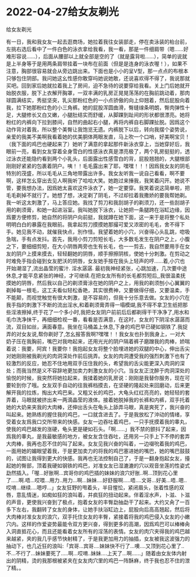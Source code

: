 # 2022-04-27给女友剃光



给女友剃光



有一日，我和我女友一起去逛商场，她拉着我往女装部走，停在卖泳装的枱台前，左挑右选后看中了一件白色的泳衣拿给我看，我一看，那是一件细肩带（嗯……好难形容说……），后面从腰部以上就全部是空的了（就是露背啦……），简单的说就是上半身等于是用两条肩带挂着一块布在前面（但是是连身的泳衣喔！），如果不注意，胸部很容易就会从旁边跳出来。下面也是小小的呈V型，那一点点的布根本只够包住阴部。我问她这幺性感你敢穿吗她说她敢，还说喜欢得不得了，我说那就买吧。回到家后她就拉着我上了房间，迫不急待的说要穿给我看。关上门后她就开始脱衣服，脱下上衣解开胸罩，一双丰满的乳房正晃晃荡荡的在胸前跳动着，那肉球圆满结实，秀挺坚突，乳尖那粉红色的一小点骄傲的向上仰翘着，然后屁股向着我，拉下她那粉红色的小三角裤。她的屁股浑圆曲滑，臀缝缐条明朗，臀肉弹性十足，大腿修长又白又嫩，小腿肚结实而舒缓，从脚踝到趾间的形状都很漂亮。她将粉红的内裤向下拉到膝间，自然的曲起右小腿，再将内裤自右脚踝扯脱。因爲这个动作背对着我，所以整个美臀让我饱览无遗。内裤脱下以后，转向我摆个姿势说，亲爱的我美不美啊我看着她的优美胴体两眼发直，马上吹一个口哨，好美啊宝贝！（我下面的鸡巴也硬起来了）她听了满意的拿起那件新泳衣穿上，当她穿好后，我眼前一亮，看到女友穿着全身雪白的性感泳衣真是漂亮极了，两个乳房挺挺的，透过泳衣还能隐约看到两个小乳头，后面露出性感雪白的背，屁股翘翘的，大腿根部刚刚好紧紧的包裹着阴户。咦！！毛毛露出来了耶，嘿嘿！！！因爲我女友的阴毛特別的茂盛，所以毛毛从三角地带露出许多。我女友听我一说自己看看，啊不要啊，这样怎幺穿出去见人啊我听了哈哈大笑。她跑过来捶我，我笑着闪开。她说不管，要我想办法，因爲她太喜欢这件泳衣了，她一定要穿。我笑着说这简单啦，把毛毛剃掉不就行了。她想了想，决定剃了阴毛，不过却拉着我撒娇的要我帮她剃。我一听这太刺激了，马上答应她。我找了剪刀和我刮胡子的剃须刀，还一些刮胡子用的剃须膏，和她一起进浴室。我叫她脱下泳衣，让她把一条腿跨在浴缸边缘，因爲要方便修剪，她自然的将阴户向前挺，我就蹲在她下面，这一来于是将整个私处明明白白的暴露在我眼前。我拿起剪刀摸摸她那撮可爱又浓密的毛毛，舍不得下手。她见我不动，就催我快点，別作怪。我望着她的小穴，兴奋得心头乱跳，唿吸急喘，手有点发抖。首先，我用小剪刀剪短长毛，大多数毛发生在阴户之上，小腹之下，要细细剪短，在大小阴唇两旁也生有长毛，也一一剪去，我自然要用手在女友的阴户上摸来摸去，轻轻翻她的阴唇，顺手擦擦阴核，使她十分刺激。在剪动之时难免手指会碰到女友肥沃的阴唇，女友她手按在我头上轻声的哼……着,小穴也开始潮湿了,流出晶莹的蜜汁. 淫水潺潺. 最初我神经紧张，心跳加速，几次要中途休息,才能平息紧张的神经，才可继续.在把女友所有的长毛都剪短后,,我很温柔抚摸她的阴唇，然后我以自己的剃须膏涂在她的阴户之上，用我的剃须刨小心翼翼的剃掉每一根毛，这工夫看似轻松香艳，其实很费神，又要做得仔细，又要温柔，手不能颠，而视觉触觉有很大刺激，是不容易的，但我十分乐意去做。女友的小穴在我手指的刺激下不断的流出淫水,和着剃须膏弄得一塌模煳,我不得不拿卫生纸把那些淫液擦掉,终于花了一个多小时,我把女友阴户前前后后都剃得干干净净了,用水和毛巾洗净抹干，再细细检视一番，看看是否满意，在这时，女友的下阴淫水潺潺而流，双目如丝，满面春意。我坐在马桶盖上休息,下身的鸡巴早已硬如钢铁了.我捉弄的对女友说,帮你剃好了,怎幺报答我啊?嘿嘿！！我女友也扑到我身上，一对大奶子压在我胸前，嘴巴对我吻起来，还用光光的阴户隔着裤子磨蹭我的肉棒，娇喘着说：我要，阿宾！我要你！我抱起女友将整个脸埋进她的双腿的中心，伸出舌尖对她刚刚被我剃光的肉洞深处作前后挑弄。女友的肉洞遭受我的强烈刺激下也有了较激烈的反应，她忍不住地用双手压住我的头，希望我的舌尖能更深入肉洞的深处；而我当然是义不容辞地更加卖力刺激女友的小穴。当女友正沈醉于肉洞深处的愉悦的时候，我突然将她拉起来，我揉着她的乳房说：刚刚是我替你服务，现在可要轮到你了哦。女友双手自动的往我裤档摸去，在坚硬的隆起处来回磨动，后来更解开我的拉炼，掏出大鸡巴来。又粗又长的鸡巴，大龟头红红亮亮的，她轻轻的套弄着，马眼就被挤出来一两滴晶莹的液体。接着她脱掉我的长裤和内裤，双手托着她的大奶来夹我的大肉棒，还伸出舌头在龟头上舔弄马眼，真是爽死了，我兴奋的叫起来。她熟练的握住我的鸡巴，一口就含进去了。于是我放松了沖动的情绪，享受着女友爲我口交所带来的快感。女友一边吞吐着鸡巴，一只手抚摸着我的睾丸，使我的鸡巴越发的涨硬，龟头更是硬如石头。「啊......」我不禁的颤抖了起来，因爲我的睾丸，是我最敏感的地方，被女友含住吞吐，还用另一只手上下不停的套弄大肉棒，我再也忍不住的叫了起来。女友见我兴奋的叫着，一边啜吮着我的鸡巴，一面用她的媚眼望着我，于是更加卖力的将我的鸡巴塞进她的嘴巴，她的嘴巴鼓鼓的，试图让我得到更大的快感。我再也无法控制自己了，于是一翻身抱起女友，擡起她的臀部，顶着我硬如钢铁的鸡巴，对准女友已湿漉漉的穴以观音坐莲的性姿式勐然插入。「喔...好胀啊...宾哥你的鸡巴插的妹妹的浪穴好胀..啊...顶到花心里了.....啊.唔...哎喂...用力..用力...啊...妹妹....好舒服啊.....唔....文哥...好美...唔..嗯..哎唷...继续....嗯哼...」女友狂野的甩着头，半目惺忪，紧闭眉头，张着性感的双唇，意乱情迷，如痴如狂的浪叫着，并疯狂的扭动起来。伴着淫水声，卜滋、卜滋的声音，更使我兴奋到了极点，抱着女友的丰臀勐抽勐干了起来。大约又肏了一百多下左右，我翻转了女友的身体，让她手扶浴缸边上，屁股向后高高翘起，然后将大肉棒对准女友的浪穴，双手托住女友的丰臀，紧接着将我的鸡巴侵入女友的小嫩穴内。这样的作爱姿势最能令双方更兴奋，得到更多的高潮，因爲鸡巴可以棒棒肏入洞直抵花心，而且还能看着女友所有的淫荡的表情。女友的肉穴夹得我的鸡巴越来越紧，夹的我几乎感节快射精了，于是我更加用力的抽插，女友被我这波强力的抽动下，也几近狂的浪叫:「宾哥...宾哥....妹妹快不行了...噢....又顶到花心里了..不...不行了...妹妹要死了.....啊...哎唷..妹妹....上天了...啊......」随着由女友体内射出的阴精，烫的我那根被紧夹在女友肉穴里的鸡巴一阵酥麻，终于我也忍不住的泄了精。。


